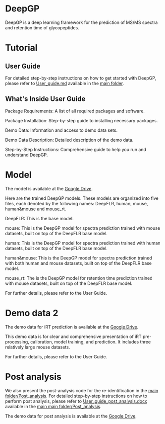 # DeepGP
DeepGP is a deep learning framework for the prediction of MS/MS spectra and retention time of glycopeptides. 
# Tutorial
## User Guide
For detailed step-by-step instructions on how to get started with DeepGP, please refer to [User_guide.md]() available in the [main folder]().

## What's Inside User Guide

Package Requirements: A list of all required packages and software.

Package Installation: Step-by-step guide to installing necessary packages.

Demo Data: Information and access to demo data sets.

Demo Data Description: Detailed description of the demo data.

Step-by-Step Instructions: Comprehensive guide to help you run and understand DeepGP.

# Model
The model is available at the [Google Drive](https://drive.google.com/drive/folders/1J4CKnsrikETNgcLj9xL5eRjWqC0oQx8Q). 

Here are the trained DeepGP models. These models are organized into five files, each denoted by the following names: DeepFLR, human, mouse, human&mouse and mouse_rt.

DeepFLR: This is the base model.

mouse: This is the DeepGP model for spectra prediction trained with mouse datasets, built on top of the DeepFLR base model.

human: This is the DeepGP model for spectra prediction trained with human datasets, built on top of the DeepFLR base model.

human&mouse: This is the DeepGP model for spectra prediction trained with both human and mouse datasets, built on top of the DeepFLR base model.

mouse_rt: The is the DeepGP model for retention time prediction trained with mouse datasets, built on top of the DeepFLR base model.

For further details, please refer to the User Guide.

# Demo data 2
The demo data for iRT prediction is available at the [Google Drive](https://drive.google.com/drive/folders/1ysrME3schgZHtxB4JL114MrvyNnXx6_k). 

This demo data is for clear and comprehensive presentation of iRT pre-processing, calibration, model training, and prediction. It includes three relatively large mouse datasets.

For further details, please refer to the User Guide.

# Post analysis
We also present the post-analysis code for the re-identification in the [main folder/Post_analysis](). For detailed step-by-step instructions on how to perform post analysis, please refer to [User_guide_post_analysis.docx]() available in the [main main folder/Post_analysis]().

The demo data for post analysis is available at the [Google Drive](https://drive.google.com/drive/folders/1FGRUSyV-_pBYnTG8tqaY2594TSKY8e-9). 

